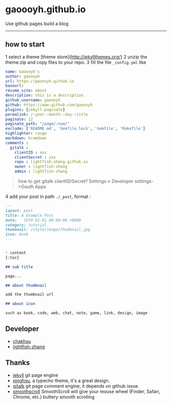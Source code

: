 # gaoooyh.github.io
Use github pages build a blog

***
## how to start
1 select a theme [theme store]{http://jekyllthemes.org/}
2 unzip the theme.zip and copy files to your repo.
3 fill the file `_config.yml` like

```yaml
name: Gaoooyh's 
author: gaoooyh
url: https://gaoooyh.github.io
baseurl: 
resume_site: about
description: this is a description.
github_username: gaoooyh
github: https://www.github.com/gaoooyh
plugins: [jekyll-paginate]
permalink: /:year-:month-:day-:title
paginate: 12
paginate_path: "/page/:num/"
exclude: ['README.md', 'Gemfile.lock', 'Gemfile', 'Rakefile']
highlighter: rouge
markdown: kramdown
comments :
  gitalk :
    clientID : xxx
    clientSecret : xxx
    repo : lightfish-zhang.github.io
    owner : lightfish-zhang
    admin : lightfish-zhang

```
  > how to get gitalk clientID/Secret?
  > Settings-> Developer settings->Oauth Apps

4 add your post in path `./_post`, format : 

```md
---
layout: post
title: A Example Post
date:   1970-01-01 00:00:00 +0800
category: tutorial
thumbnail: /style/image/thumbnail.jpg
icon: book
---


* content
{:toc}

## sub title

page...

## about thumbnail

add the thumbnail url

## about icon

such as book, code, web, chat, note, game, link, design, image
```


## Developer

- [chakhsu](https://github.com/chakhsu)
- [lightfish-zhang](https://github.com/lightfish-zhang)

## Thanks

- [jekyll](http://jekyllrb.com) git page engine
- [pinghsu](https://github.com/chakhsu/pinghsu), a typecho theme, it's a great design.
- [gitalk](https://github.com/gitalk/gitalk) git page comment engine, it depends on github issue.
- [smoothscroll](https://www.smoothscroll.net/mac/) SmoothScroll will give your mouse wheel (Finder, Safari, Chrome, etc.) buttery smooth scrolling


